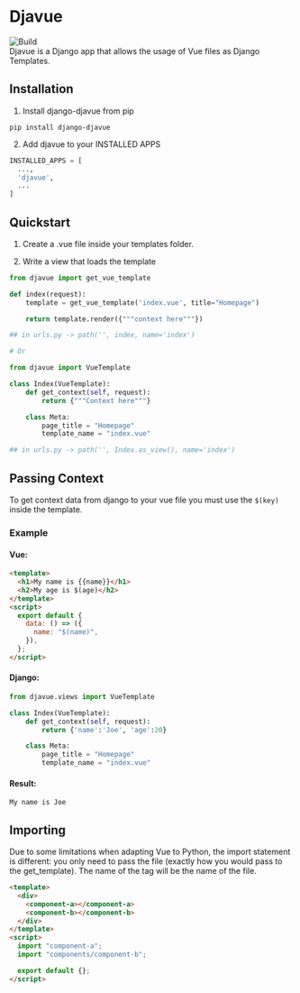# Djavue

![Build](https://travis-ci.com/brenodega28/django-djavue.svg?branch=main&status=passed)\
Djavue is a Django app that allows the usage of Vue files as Django Templates.

## Installation

1. Install django-djavue from pip

```
pip install django-djavue
```

2. Add djavue to your INSTALLED APPS

```python
INSTALLED_APPS = [
  ...,
  'djavue',
  ...
]
```

## Quickstart

1. Create a .vue file inside your templates folder.

2. Write a view that loads the template

```python
from djavue import get_vue_template

def index(request):
    template = get_vue_template('index.vue', title="Homepage")

    return template.render({"""context here"""})

## in urls.py -> path('', index, name='index')

# Or

from djavue import VueTemplate

class Index(VueTemplate):
    def get_context(self, request):
        return {"""Context here"""}

    class Meta:
        page_title = "Homepage"
        template_name = "index.vue"

## in urls.py -> path('', Index.as_view(), name='index')
```

## Passing Context

To get context data from django to your vue file you must use the `$(key)` inside the template.

### Example

#### Vue:

```html
<template>
  <h1>My name is {{name}}</h1>
  <h2>My age is $(age)</h2>
</template>
<script>
  export default {
    data: () => ({
      name: "$(name)",
    }),
  };
</script>
```

#### Django:

```python
from djavue.views import VueTemplate

class Index(VueTemplate):
    def get_context(self, request):
        return {'name':'Joe', 'age':20}

    class Meta:
        page_title = "Homepage"
        template_name = "index.vue"
```

#### Result:

```
My name is Joe
```

## Importing

Due to some limitations when adapting Vue to Python, the import statement is different: you only need to pass the file (exactly how you would pass to the get_template). The name of the tag will be the name of the file.

```html
<template>
  <div>
    <component-a></component-a>
    <component-b></component-b>
  </div>
</template>
<script>
  import "component-a";
  import "components/component-b";

  export default {};
</script>
```
